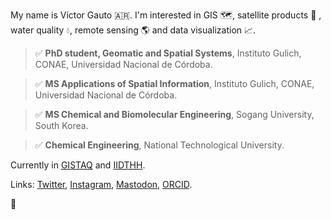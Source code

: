 My name is Víctor Gauto 🇦🇷. I'm interested in GIS :world_map:, satellite products :satellite:	, water quality :droplet:, remote sensing :earth_americas: and data visualization :chart_with_upwards_trend:.

> :white_check_mark: **PhD student, Geomatic and Spatial Systems**, Instituto Gulich, CONAE, Universidad Nacional de Córdoba.

> :white_check_mark: **MS Applications of Spatial Information**, Instituto Gulich, CONAE, Universidad Nacional de Córdoba.

> :white_check_mark: **MS Chemical and Biomolecular Engineering**, Sogang University, South Korea.

> :white_check_mark: **Chemical Engineering**, National Technological University.

Currently in [GISTAQ](https://www.facebook.com/GISTAQ) and [IIDTHH](https://iidthh.conicet.gov.ar/).

Links: [Twitter](https://twitter.com/vhgauto), [Instagram](https://www.instagram.com/vhgauto/), [Mastodon](https://mastodon.social/@vhgauto), [ORCID](https://orcid.org/0000-0001-9960-8558).

:compass:
